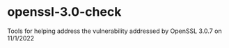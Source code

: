 # openssl-3.0-check
Tools for helping address the vulnerability addressed by OpenSSL 3.0.7 on 11/1/2022
